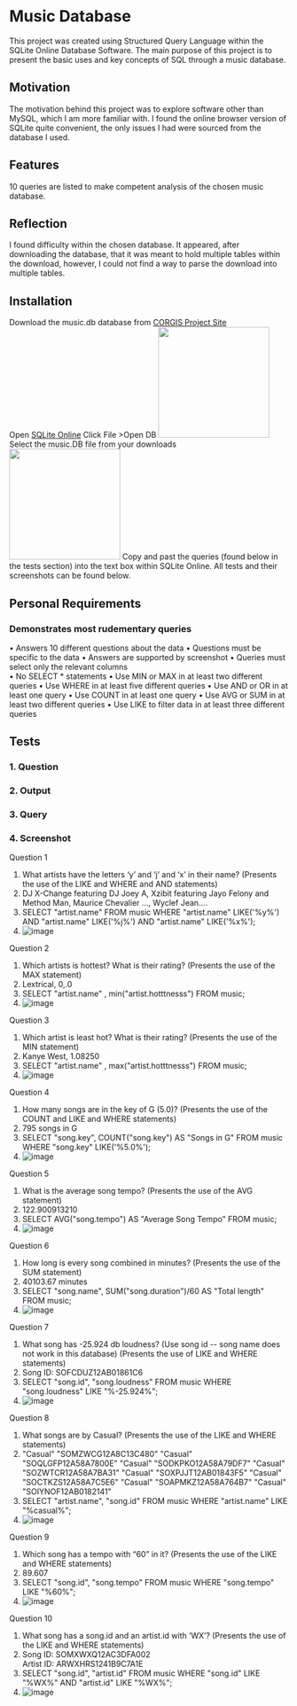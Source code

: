 # Music Database
This project was created using Structured Query Language within the SQLite Online Database Software. The main purpose of this project is to present the basic uses and key concepts of SQL through a music database. 

## Motivation
The motivation behind this project was to explore software other than MySQL, which I am more familiar with. I found the online browser version of SQLite quite convenient, the only issues I had were sourced from the database I used. 

## Features
10 queries are listed to make competent analysis of the chosen music database.

## Reflection
I found difficulty within the chosen database. It appeared, after downloading the database, that it was meant 
to hold multiple tables within the download, however, I could not find a way to parse the download into multiple tables.

## Installation
Download the music.db database from [CORGIS Project Site](https://corgis-edu.github.io/corgis/csv/music/)  
Open [SQLite Online](https://sqliteonline.com/)
Click File >Open DB <img src="https://github.com/carsonmagee/ProjectPortfolio/assets/24598567/9d61ee3a-7b51-4f6e-8df4-bb0e97b82707" width="200" />
Select the music.DB file from your downloads <img src="https://github.com/carsonmagee/ProjectPortfolio/assets/24598567/439ff957-3dfd-492d-87e1-d35da9f22452" width="200" />
Copy and past the queries (found below in the tests section) into the text box within SQLite Online. All tests and their screenshots can be found below.


## Personal Requirements
### Demonstrates most rudementary queries
•	Answers 10 different questions about the data 
•	Questions must be specific to the data 
•	Answers are supported by screenshot 
•	Queries must select only the relevant columns  
•	No SELECT * statements 
•	Use MIN or MAX in at least two different queries 
•	Use WHERE in at least five different  queries 
•	Use AND or OR in at least one query 
•	Use COUNT in at least one query 
•	Use AVG or SUM in at least two different queries 
•	Use LIKE to filter data in at least three different queries 

## Tests
### 1. Question
### 2. Output
### 3. Query
### 4. Screenshot

Question 1
1.	What artists have the letters ‘y’ and ‘j’ and ‘x’ in their name? (Presents the use of the LIKE and WHERE and AND statements)
2.	DJ X-Change featuring DJ Joey A, Xzibit featuring Jayo Felony and Method Man, Maurice Chevalier …, Wyclef Jean….
3.	SELECT "artist.name" 
FROM music
WHERE "artist.name" LIKE('%y%') AND "artist.name" LIKE('%j%') AND "artist.name" LIKE('%x%');
4.	 ![image](https://github.com/carsonmagee/ProjectPortfolio/assets/24598567/101ea552-7eb6-407d-887a-367b0f182499)


Question 2
1.	Which artists is hottest? What is their rating? (Presents the use of the MAX statement)
2.	Lextrical, 0,.0
3.	SELECT "artist.name" , min("artist.hotttnesss")
FROM music;
4.	 ![image](https://github.com/carsonmagee/ProjectPortfolio/assets/24598567/9aa00784-39eb-4cdc-8530-3ba4bd9bdbb3)


Question 3
1.	Which artist is least hot? What is their rating? (Presents the use of the MIN statement)
2.	Kanye West, 1.08250
3.	SELECT "artist.name" , max("artist.hotttnesss")
FROM music;
4.	 ![image](https://github.com/carsonmagee/ProjectPortfolio/assets/24598567/c98b81df-d7ad-4ef0-a5d5-8f246584a366)


Question 4
1.	How many songs are in the key of G (5.0)? (Presents the use of the COUNT and LIKE and WHERE statements)
2.	795 songs in G
3.	SELECT "song.key", COUNT("song.key") AS "Songs in G"
FROM music
WHERE "song.key" LIKE('%5.0%');
4.	 ![image](https://github.com/carsonmagee/ProjectPortfolio/assets/24598567/b6542744-df1d-43bf-be71-e92abd2f8911)


Question 5
1.	What is the average song tempo? (Presents the use of the AVG statement)
2.	122.900913210
3.	SELECT AVG("song.tempo") AS "Average Song Tempo"
FROM music;
4.	 ![image](https://github.com/carsonmagee/ProjectPortfolio/assets/24598567/410dacf3-1cac-45d9-98bb-8a25cff8042d)


Question 6
1.	How long is every song combined in minutes? (Presents the use of the SUM statement)
2.	40103.67 minutes
3.	SELECT "song.name", SUM("song.duration")/60 AS "Total length"
FROM music;
4.	 ![image](https://github.com/carsonmagee/ProjectPortfolio/assets/24598567/44371a97-0a12-40ca-b86b-460f5c15a22a)


Question 7
1.	What song has -25.924 db loudness? (Use song id -- song name does not work in this database) (Presents the use of LIKE and WHERE statements)
2.	Song ID: SOFCDUZ12AB01861C6
3.	SELECT "song.id", "song.loudness"
FROM music
WHERE "song.loudness" LIKE "%-25.924%";
4.	 ![image](https://github.com/carsonmagee/ProjectPortfolio/assets/24598567/25c7c7cd-6b8f-464c-90b6-3e6251e60390)


Question 8
1.	What songs are by Casual? (Presents the use of the LIKE and WHERE statements)
2.	"Casual"	"SOMZWCG12A8C13C480"
"Casual"	"SOQLGFP12A58A7800E"
"Casual"	"SODKPKO12A58A79DF7"
"Casual"	"SOZWTCR12A58A7BA31"
"Casual"	"SOXPJJT12AB01843F5"
"Casual"	"SOCTKZS12A58A7C5E6"
"Casual"	"SOAPMKZ12A58A764B7"
"Casual"	"SOIYNOF12AB0182141"
3.	SELECT "artist.name", "song.id"
FROM music
WHERE "artist.name" LIKE "%casual%";
4.	 ![image](https://github.com/carsonmagee/ProjectPortfolio/assets/24598567/2561e191-5137-477e-8f05-d376f27c2599)


Question 9
1.	Which song has a tempo with “60” in it? (Presents the use of the LIKE and WHERE statements)
2.	89.607
3.	SELECT "song.id", "song.tempo"
FROM music
WHERE "song.tempo" LIKE "%60%";
4.	 ![image](https://github.com/carsonmagee/ProjectPortfolio/assets/24598567/8afca82c-b80c-41f7-aa99-9f3df23415eb)


Question 10
1.	What song has a song.id and an artist.id with ‘WX’? (Presents the use of the LIKE and WHERE statements)
2.	Song ID: SOMXWXQ12AC3DFA002	 
Artist ID: ARWXHRS1241B9C7A1E
3.	SELECT "song.id", "artist.id"
FROM music
WHERE "song.id" LIKE "%WX%" AND "artist.id" LIKE "%WX%";
4.	 ![image](https://github.com/carsonmagee/ProjectPortfolio/assets/24598567/67a8c62b-8aed-4a74-b60d-4c3a6b0ee3c3)






